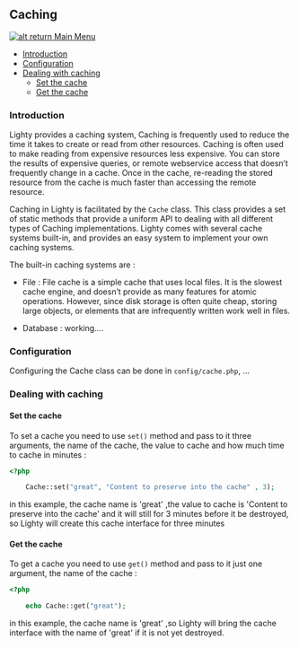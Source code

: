 ## Caching

[![alt return](https://gitlab.com/lighty/Art/raw/master/Resources/signs.png) Main Menu](https://gitlab.com/lighty/Docs/tree/3.3/#index)

- [Introduction](#introduction)
- [Configuration](#configuration)
- [Dealing with caching](#dealing-with-caching)
	- [Set the cache](#set-the-cache)
	- [Get the cache](#get-the-cache)

### Introduction

Lighty provides a caching system, Caching is frequently used to reduce the time it takes to create or read from other resources. Caching is often used to make reading from expensive resources less expensive. You can store the results of expensive queries, or remote webservice access that doesn’t frequently change in a cache. Once in the cache, re-reading the stored resource from the cache is much faster than accessing the remote resource.

Caching in Lighty is facilitated by the `Cache` class. This class provides a set of static methods that provide a uniform API to dealing with all different types of Caching implementations. Lighty comes with several cache systems built-in, and provides an easy system to implement your own caching systems.

The built-in caching systems are :
* File : File cache is a simple cache that uses local files. It is the slowest cache engine, and doesn’t provide as many features for atomic operations. However, since disk storage is often quite cheap, storing large objects, or elements that are infrequently written work well in files.

* Database : working....

### Configuration

Configuring the Cache class can be done in `config/cache.php`, ...

### Dealing with caching
#### Set the cache

To set a cache you need to use `set()` method and pass to it three arguments, the name of the cache, the value to cache and how much time to cache in minutes :
```php
<?php

	Cache::set("great", "Content to preserve into the cache" , 3);
```
in this example, the cache name is 'great' ,the value to cache is 'Content to preserve into the cache' and it will still for 3 minutes before it be destroyed, so Lighty will create this cache interface for three minutes

#### Get the cache
To get a cache you need to use `get()` method and pass to it just one argument, the name of the cache :
```php
<?php

	echo Cache::get("great");
```
in this example, the cache name is 'great' ,so Lighty will bring the cache interface with the name of 'great' if it is not yet destroyed.